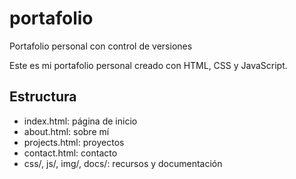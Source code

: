 # portafolio
Portafolio personal con control de versiones 

Este es mi portafolio personal creado con HTML, CSS y JavaScript.

## Estructura
- index.html: página de inicio
- about.html: sobre mí
- projects.html: proyectos
- contact.html: contacto
- css/, js/, img/, docs/: recursos y documentación